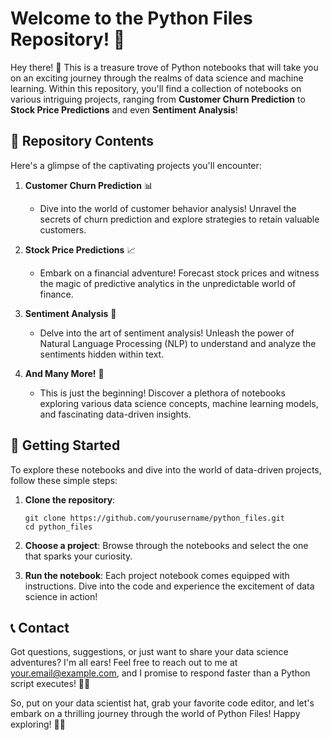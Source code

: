 # Welcome to the Python Files Repository! 🐍

Hey there! 👋 This is a treasure trove of Python notebooks that will take you on an exciting journey through the realms of data science and machine learning. Within this repository, you'll find a collection of notebooks on various intriguing projects, ranging from **Customer Churn Prediction** to **Stock Price Predictions** and even **Sentiment Analysis**!

## 📁 Repository Contents

Here's a glimpse of the captivating projects you'll encounter:

1. **Customer Churn Prediction** 📊
   - Dive into the world of customer behavior analysis! Unravel the secrets of churn prediction and explore strategies to retain valuable customers.

2. **Stock Price Predictions** 📈
   - Embark on a financial adventure! Forecast stock prices and witness the magic of predictive analytics in the unpredictable world of finance.

3. **Sentiment Analysis** 📝
   - Delve into the art of sentiment analysis! Unleash the power of Natural Language Processing (NLP) to understand and analyze the sentiments hidden within text.

4. **And Many More!** 🚀
   - This is just the beginning! Discover a plethora of notebooks exploring various data science concepts, machine learning models, and fascinating data-driven insights.

## 🚀 Getting Started

To explore these notebooks and dive into the world of data-driven projects, follow these simple steps:

1. **Clone the repository**:
   ```
   git clone https://github.com/yourusername/python_files.git
   cd python_files
   ```

2. **Choose a project**: Browse through the notebooks and select the one that sparks your curiosity.

3. **Run the notebook**: Each project notebook comes equipped with instructions. Dive into the code and experience the excitement of data science in action!

## 📞 Contact

Got questions, suggestions, or just want to share your data science adventures? I'm all ears! Feel free to reach out to me at your.email@example.com, and I promise to respond faster than a Python script executes! 📩💨

So, put on your data scientist hat, grab your favorite code editor, and let's embark on a thrilling journey through the world of Python Files! Happy exploring! 🌟🐍
